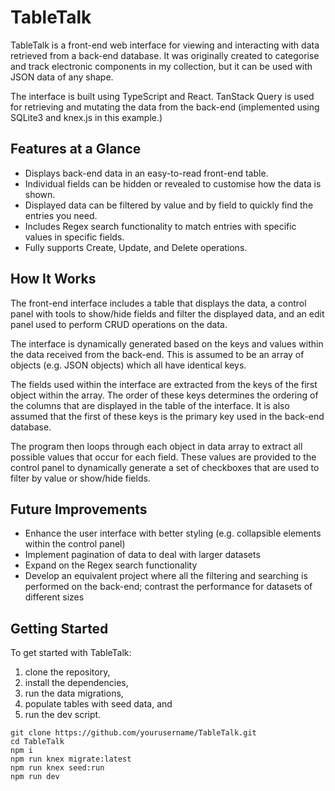 # TableTalk

TableTalk is a front-end web interface for viewing and interacting with data retrieved from a back-end database. It was originally created to categorise and track electronic components in my collection, but it can be used with JSON data of any shape.

The interface is built using TypeScript and React. TanStack Query is used for retrieving and mutating the data from the back-end (implemented using SQLite3 and knex.js in this example.)

## Features at a Glance

- Displays back-end data in an easy-to-read front-end table.
- Individual fields can be hidden or revealed to customise how the data is shown.
- Displayed data can be filtered by value and by field to quickly find the entries you need.
- Includes Regex search functionality to match entries with specific values in specific fields.
- Fully supports Create, Update, and Delete operations.

## How It Works

The front-end interface includes a table that displays the data, a control panel with tools to show/hide fields and filter the displayed data, and an edit panel used to perform CRUD operations on the data. 

The interface is dynamically generated based on the keys and values within the data received from the back-end. This is assumed to be an array of objects (e.g. JSON objects) which all have identical keys. 

The fields used within the interface are extracted from the keys of the first object within the array. The order of these keys determines the ordering of the columns that are displayed in the table of the interface. It is also assumed that the first of these keys is the primary key used in the back-end database. 

The program then loops through each object in data array to extract all possible values that occur for each field. These values are provided to the control panel to dynamically generate a set of checkboxes that are used to filter by value or show/hide fields. 

## Future Improvements

- Enhance the user interface with better styling (e.g. collapsible elements within the control panel)
- Implement pagination of data to deal with larger datasets
- Expand on the Regex search functionality
- Develop an equivalent project where all the filtering and searching is performed on the back-end; contrast the performance for datasets of different sizes

## Getting Started

To get started with TableTalk:

1. clone the repository,
2. install the dependencies,
3. run the data migrations,
4. populate tables with seed data, and
5. run the dev script.

```
git clone https://github.com/yourusername/TableTalk.git
cd TableTalk
npm i
npm run knex migrate:latest
npm run knex seed:run
npm run dev
```
